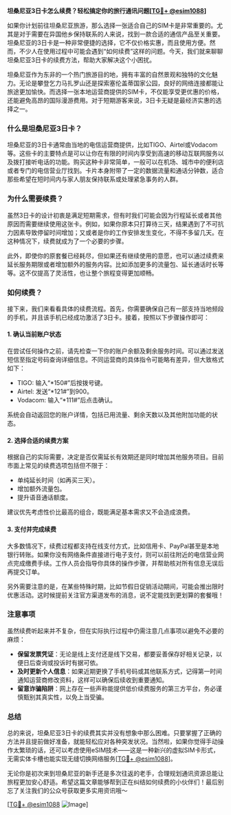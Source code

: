 **坦桑尼亚3日卡怎么续费？轻松搞定你的旅行通讯问题[[TG💪+ @esim1088](https://t.me/s/esim1088)]**

如果你计划前往坦桑尼亚旅游，那么选择一张适合自己的SIM卡是非常重要的。尤其是对于需要在异国他乡保持联系的人来说，找到一款合适的通信产品至关重要。坦桑尼亚的3日卡是一种非常便捷的选择，它不仅价格实惠，而且使用方便。然而，不少人在使用过程中可能会遇到“如何续费”这样的问题。今天，我们就来聊聊坦桑尼亚3日卡的续费方法，帮助大家解决这个小困扰。

坦桑尼亚作为东非的一个热门旅游目的地，拥有丰富的自然景观和独特的文化魅力。无论是攀登乞力马扎罗山还是探索塞伦盖蒂国家公园，良好的网络连接都能让旅途更加愉快。而选择一张本地运营商提供的SIM卡，不仅能享受更优惠的价格，还能避免高昂的国际漫游费用。对于短期游客来说，3日卡无疑是最经济实惠的选择之一。

### **什么是坦桑尼亚3日卡？**

坦桑尼亚的3日卡通常由当地的电信运营商提供，比如TIGO、Airtel或Vodacom等。这些卡的主要特点是可以让你在有限的时间内享受到高速的移动互联网服务以及拨打接听电话的功能。购买这种卡非常简单，一般可以在机场、城市中的便利店或者专门的电信营业厅找到。卡片本身附带了一定的数据流量和通话分钟数，适合那些希望在短时间内与家人朋友保持联系或处理紧急事务的人群。

### **为什么需要续费？**

虽然3日卡的设计初衷是满足短期需求，但有时我们可能会因为行程延长或者其他原因而需要继续使用这张卡。例如，如果你原本只打算待三天，结果遇到了不可抗力因素导致停留时间增加；又或者是你的工作安排发生变化，不得不多留几天。在这种情况下，续费就成为了一个必要的步骤。

此外，即使你的原套餐已经耗尽，但如果还有继续使用的意愿，也可以通过续费来延长服务期限或者增加额外的服务内容。比如添加更多的流量包、延长通话时长等等。这不仅提高了灵活性，也让整个旅程变得更加顺畅。

### **如何续费？**

接下来，我们来看看具体的续费流程。首先，你需要确保自己有一部支持当地频段的手机，并且该手机已经成功激活了3日卡。接着，按照以下步骤操作即可：

#### **1. 确认当前账户状态**
在尝试任何操作之前，请先检查一下你的账户余额及剩余服务时间。可以通过发送短信至指定号码查询详细信息。不同运营商的具体指令可能略有差异，但大致格式如下：
- TIGO: 输入“*150#”后按拨号键。
- Airtel: 发送“*121#”到900。
- Vodacom: 输入“*111#”后点击确认。

系统会自动返回您的账户详情，包括已用流量、剩余天数以及其他附加功能的状态。

#### **2. 选择合适的续费方案**
根据自己的实际需要，决定是否仅需延长有效期还是同时增加其他服务项目。目前市面上常见的续费选项包括但不限于：
- 单纯延长时间（如再买三天）。
- 增加额外流量包。
- 提升语音通话额度。

建议优先考虑性价比最高的组合，既能满足基本需求又不会造成浪费。

#### **3. 支付并完成续费**
大多数情况下，续费过程都支持在线支付方式，比如信用卡、PayPal甚至是本地银行转账。如果你没有网络条件直接进行电子支付，则可以前往附近的电信营业网点完成缴费手续。工作人员会指导你具体的操作步骤，并帮助核对所有信息无误后再提交订单。

另外需要注意的是，在某些特殊时期，比如节假日促销活动期间，可能会推出限时优惠活动。这时候提前关注官方渠道发布的消息，说不定能找到更划算的套餐哦！

### **注意事项**

虽然续费听起来并不复杂，但在实际执行过程中仍需注意几点事项以避免不必要的麻烦：
- **保留发票凭证**：无论是线上支付还是线下交易，都要妥善保存好相关记录，以便日后查询或投诉时有据可依。
- **及时更新个人信息**：如果近期更换了手机号码或其他联系方式，记得第一时间通知运营商修改资料，这样可以确保后续收到重要通知。
- **留意诈骗陷阱**：网上存在一些声称能提供低价续费服务的第三方平台，务必谨慎甄别其真实性，以免上当受骗。

### **总结**

总的来说，坦桑尼亚3日卡的续费其实并没有想象中那么困难。只要掌握了正确的方法并且提前做好准备，就能轻松应对各种突发状况。当然啦，如果你觉得手动操作太繁琐的话，还可以考虑使用eSIM技术——这是一种新兴的虚拟SIM卡形式，无需实体卡槽也能实现无缝切换网络服务[[TG💪+ @esim1088](https://t.me/s/esim1088)]。

无论你是初次来到坦桑尼亚的新手还是多次往返的老手，合理规划通讯资源总能让旅程更加安心舒适。希望这篇文章能够帮到正在纠结如何续费的小伙伴们！最后别忘了关注我们的公众号获取更多实用资讯哦～

[[TG💪+ @esim1088](https://t.me/s/esim1088) ![Image](https://i.postimg.cc/4NQfJmqS/Snipaste-2025-05-13-00-14-12.png)]